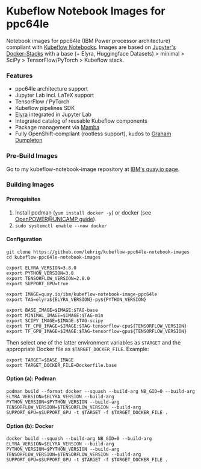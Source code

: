 # Kubeflow Notebook Images for ppc64le

Notebook images for ppc64le (IBM Power processor architecture) compliant with [Kubeflow Notebooks](https://www.kubeflow.org/docs/components/notebooks/).
Images are based on [Jupyter's Docker-Stacks](https://github.com/jupyter/docker-stacks) with a base (+ Elyra, Huggingface Datasets) > minimal > SciPy > TensorFlow/PyTorch > Kubeflow stack.

### Features
- ppc64le architecture support
- Jupyter Lab incl. LaTeX support
- TensorFlow / PyTorch
- Kubeflow pipelines SDK
- [Elyra](https://github.com/elyra-ai/elyra) integrated in Jupyter Lab
- Integrated catalog of reusable Kubeflow components
- Package management via [Mamba](https://github.com/mamba-org/mamba)
- Fully OpenShift-compliant (rootless support), kudos to [Graham Dumpleton](https://www.openshift.com/blog/jupyter-on-openshift-part-6-running-as-an-assigned-user-id)

### Pre-Build Images
Go to my kubeflow-notebook-image repository at [IBM's quay.io page](https://quay.io/repository/ibm/kubeflow-notebook-image-ppc64le?tab=tags).

### Building Images

#### Prerequisites
1. Install podman (`yum install docker -y`) or docker (see [OpenPOWER@UNICAMP guide](https://openpower.ic.unicamp.br/post/installing-docker-from-repository/)).
2. `sudo systemctl enable --now docker`

#### Configuration
```
git clone https://github.com/lehrig/kubeflow-ppc64le-notebook-images
cd kubeflow-ppc64le-notebook-images

export ELYRA_VERSION=3.8.0
export PYTHON_VERSION=3.8
export TENSORFLOW_VERSION=2.8.0
export SUPPORT_GPU=true

export IMAGE=quay.io/ibm/kubeflow-notebook-image-ppc64le
export TAG=elyra${ELYRA_VERSION}-py${PYTHON_VERSION}

export BASE_IMAGE=$IMAGE:$TAG-base
export MINIMAL_IMAGE=$IMAGE:$TAG-min
export SCIPY_IMAGE=$IMAGE:$TAG-scipy
export TF_CPU_IMAGE=$IMAGE:$TAG-tensorflow-cpu${TENSORFLOW_VERSION}
export TF_GPU_IMAGE=$IMAGE:$TAG-tensorflow-gpu${TENSORFLOW_VERSION}
```

Then select one of the latter environment variables as ```$TARGET``` and the appropriate Docker file as ```$TARGET_DOCKER_FILE```.
Example:
```
export TARGET=$BASE_IMAGE
export TARGET_DOCKER_FILE=Dockerfile.base
```


#### Option (a): Podman
```
podman build --format docker --squash --build-arg NB_GID=0 --build-arg ELYRA_VERSION=$ELYRA_VERSION --build-arg PYTHON_VERSION=$PYTHON_VERSION --build-arg TENSORFLOW_VERSION=$TENSORFLOW_VERSION --build-arg SUPPORT_GPU=$SUPPORT_GPU -t $TARGET -f $TARGET_DOCKER_FILE .
```

#### Option (b): Docker
```
docker build --squash --build-arg NB_GID=0 --build-arg ELYRA_VERSION=$ELYRA_VERSION --build-arg PYTHON_VERSION=$PYTHON_VERSION --build-arg TENSORFLOW_VERSION=$TENSORFLOW_VERSION --build-arg SUPPORT_GPU=$SUPPORT_GPU -t $TARGET -f $TARGET_DOCKER_FILE .
```
